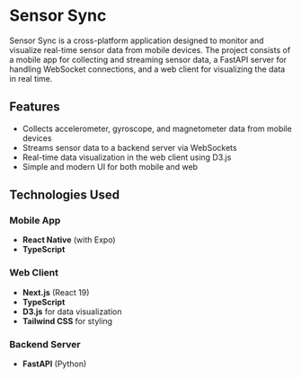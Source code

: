 # Sensor Sync

Sensor Sync is a cross-platform application designed to monitor and visualize real-time sensor data from mobile devices. The project consists of a mobile app for collecting and streaming sensor data, a FastAPI server for handling WebSocket connections, and a web client for visualizing the data in real time.

## Features

- Collects accelerometer, gyroscope, and magnetometer data from mobile devices
- Streams sensor data to a backend server via WebSockets
- Real-time data visualization in the web client using D3.js
- Simple and modern UI for both mobile and web

## Technologies Used

### Mobile App
- **React Native** (with Expo)
- **TypeScript**

### Web Client
- **Next.js** (React 19)
- **TypeScript**
- **D3.js** for data visualization
- **Tailwind CSS** for styling

### Backend Server
- **FastAPI** (Python)